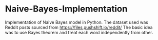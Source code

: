 # Naive-Bayes-Implementation
Implementation of Naive Bayes model in Python. The dataset used was Reddit posts sourced from https://files.pushshift.io/reddit/
The basic idea was to use Bayes theorem and treat each word independently from other.

